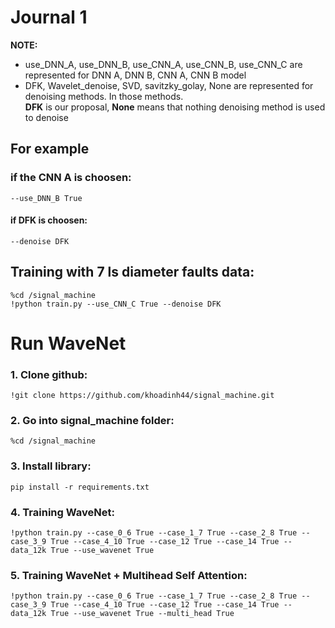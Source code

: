 # Journal 1

**NOTE:**
- use_DNN_A, use_DNN_B, use_CNN_A, use_CNN_B, use_CNN_C are represented for DNN A, DNN B, CNN A, CNN B model
- DFK, Wavelet_denoise, SVD, savitzky_golay, None are represented for denoising methods. In those methods.\
**DFK** is our proposal, **None** means that nothing denoising method is used to denoise

## For example
### if the CNN A is choosen:
    --use_DNN_B True
    
#### if DFK is choosen:
    --denoise DFK
    
## Training with 7 ls diameter faults data:
    %cd /signal_machine
    !python train.py --use_CNN_C True --denoise DFK

# Run WaveNet
### 1. Clone github:
    !git clone https://github.com/khoadinh44/signal_machine.git

### 2. Go into signal_machine folder:
    %cd /signal_machine
    
### 3. Install library:
    pip install -r requirements.txt
    
### 4. Training WaveNet:
    !python train.py --case_0_6 True --case_1_7 True --case_2_8 True --case_3_9 True --case_4_10 True --case_12 True --case_14 True --data_12k True --use_wavenet True 

### 5. Training WaveNet + Multihead Self Attention:
    !python train.py --case_0_6 True --case_1_7 True --case_2_8 True --case_3_9 True --case_4_10 True --case_12 True --case_14 True --data_12k True --use_wavenet True --multi_head True


